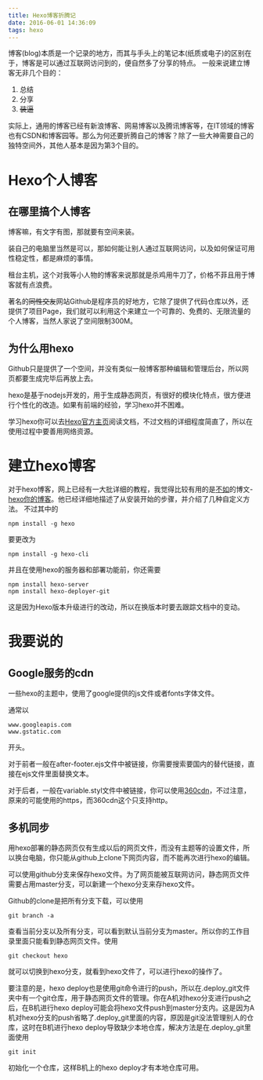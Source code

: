 ```yaml
---
title: Hexo博客折腾记
date: 2016-06-01 14:36:09
tags: hexo
---
```

博客(blog)本质是一个记录的地方，而其与手头上的笔记本(纸质或电子)的区别在于，博客是可以通过互联网访问到的，便自然多了分享的特点。
一般来说建立博客无非几个目的：
1. 总结
2. 分享
3. ~~装逼~~

<!--more-->
实际上，通用的博客已经有新浪博客、网易博客以及腾讯博客等，在IT领域的博客也有CSDN和博客园等。那么为何还要折腾自己的博客？除了一些大神需要自己的独特空间外，其他人基本是因为第3个目的。

# Hexo个人博客

## 在哪里搞个人博客
博客嘛，有文字有图，那就要有空间来装。

装自己的电脑里当然是可以，那如何能让别人通过互联网访问，以及如何保证可用性稳定性，都是麻烦的事情。

租台主机，这个对我等小人物的博客来说那就是杀鸡用牛刀了，价格不菲且用于博客就有点浪费。

著名的~~同性交友~~网站Github是程序员的好地方，它除了提供了代码仓库以外，还提供了项目Page，我们就可以利用这个来建立一个可靠的、免费的、无限流量的个人博客，当然人家说了空间限制300M。

## 为什么用hexo

Github只是提供了一个空间，并没有类似一般博客那种编辑和管理后台，所以网页都要生成完毕后再放上去。

hexo是基于nodejs开发的，用于生成静态网页，有很好的模块化特点，很方便进行个性化的改造。如果有前端的经验，学习hexo并不困难。

学习hexo你可以去[Hexo官方主页](http://www.hexo.io)阅读文档，不过文档的详细程度简直了，所以在使用过程中要善用网络资源。

# 建立hexo博客

对于hexo博客，网上已经有一大批详细的教程，我觉得比较有用的是[不如](http://ibruce.info)的博文\-[hexo你的博客](http://ibruce.info/2013/11/22/hexo-your-blog/)。他已经详细地描述了从安装开始的步骤，并介绍了几种自定义方法。
不过其中的
```
npm install -g hexo
```
要更改为
```
npm install -g hexo-cli
```
并且在使用hexo的服务器和部署功能前，你还需要
```
npm install hexo-server
npm install hexo-deployer-git
```
这是因为Hexo版本升级进行的改动，所以在换版本时要去跟踪文档中的变动。

# 我要说的

## Google服务的cdn

一些hexo的主题中，使用了google提供的js文件或者fonts字体文件。

通常以
```
www.googleapis.com
www.gstatic.com
```
开头。

对于前者一般在after-footer.ejs文件中被链接，你需要搜索要国内的替代链接，直接在ejs文件里面替换文本。

对于后者，一般在variable.styl文件中被链接，你可以使用[360cdn](http://libs.useso.com)，不过注意，原来的可能使用的https，而360cdn这个只支持http。

## 多机同步

用hexo部署的静态网页仅有生成以后的网页文件，而没有主题等的设置文件，所以换台电脑，你只能从github上clone下网页内容，而不能再次进行hexo的编辑。

可以使用github分支来保存hexo文件。为了网页能被互联网访问，静态网页文件需要占用master分支，可以新建一个hexo分支来存hexo文件。

Github的clone是把所有分支下载，可以使用
```
git branch -a
```
查看当前分支以及所有分支，可以看到默认当前分支为master。所以你的工作目录里面只能看到静态网页文件。使用
```
git checkout hexo
```
就可以切换到hexo分支，就看到hexo文件了，可以进行hexo的操作了。

要注意的是，hexo deploy也是使用git命令进行的push，所以在.deploy_git文件夹中有一个git仓库，用于静态网页文件的管理。你在A机对hexo分支进行push之后，在B机进行hexo deploy可能会将hexo文件push到master分支内。这是因为A机对hexo分支的push省略了.deploy_git里面的内容，原因是git没法管理别人的仓库，这时在B机进行hexo deploy导致缺少本地仓库，解决方法是在.deploy_git里面使用
```
git init
```
初始化一个仓库，这样B机上的hexo deploy才有本地仓库可用。
